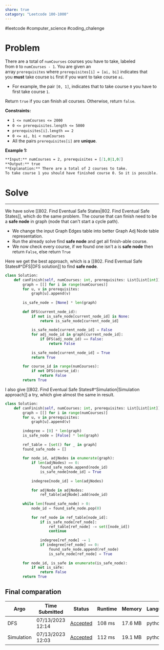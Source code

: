 ```yaml
---
share: true
catagory: "Leetcode 100-1000"
---
```

#leetcode #computer_science #coding_chalenge

# Problem

There are a total of `numCourses` courses you have to take, labeled from `0` to `numCourses - 1`. You are given an array `prerequisites` where `prerequisites[i] = [ai, bi]` indicates that you **must** take course `bi` first if you want to take course `ai`.

- For example, the pair `[0, 1]`, indicates that to take course `0` you have to first take course `1`.

Return `true` if you can finish all courses. Otherwise, return `false`.

**Constraints:**

- `1 <= numCourses <= 2000`
- `0 <= prerequisites.length <= 5000`
- `prerequisites[i].length == 2`
- `0 <= ai, bi < numCourses`
- All the pairs `prerequisites[i]` are **unique**.

**Example 1:**

```markdown
**Input:** numCourses = 2, prerequisites = [[1,0|1,0]]
**Output:** true
**Explanation:** There are a total of 2 courses to take. 
To take course 1 you should have finished course 0. So it is possible.
```

# Solve
---
We have solve [[802. Find Eventual Safe States|802. Find Eventual Safe States]], which do the same problem. The course that can finish need to be a **safe node** in graph (node that can't start a cycle path).
- We change the input Graph Edges table into better Graph Adj Node table representation. 
- Run the already solve find **safe node** and get all finish-able course.
- We now check every course, if we found one isn't a is **safe node** then return `False`, else return `True`

Here we get the best approach, which is a [[802. Find Eventual Safe States#^DFS|DFS solution]] to find **safe node**. 
```python
class Solution:
    def canFinish(self, numCourses: int, prerequisites: List[List[int]]) -> bool:
        graph = [[] for i in range(numCourses)]
        for u, v in prerequisites:
            graph[u].append(v)
        
        is_safe_node = [None] * len(graph)
        
        def DFS(current_node_id):
            if not is_safe_node[current_node_id] is None:
                return is_safe_node[current_node_id]
            
            is_safe_node[current_node_id] = False
            for adj_node_id in graph[current_node_id]:
                if DFS(adj_node_id) == False:
                    return False
                
            is_safe_node[current_node_id] = True
            return True
        
        for course_id in range(numCourses):
            if not DFS(course_id):
                return False
        return True
```

I also give [[802. Find Eventual Safe States#^Simulation|Simulation approach]] a try, which give almost the same in result. 
```python
class Solution:
    def canFinish(self, numCourses: int, prerequisites: List[List[int]]) -> bool:
        graph = [[] for i in range(numCourses)]
        for u, v in prerequisites:
            graph[u].append(v)
        
        indegree = [0] * len(graph)
        is_safe_node = [False] * len(graph)
        
        ref_table = [set() for _ in graph]
        found_safe_node = []
        
        for node_id, adjNodes in enumerate(graph):
            if len(adjNodes) == 0:
                found_safe_node.append(node_id)
                is_safe_node[node_id] = True
            
            indegree[node_id] = len(adjNodes)
            
            for adjNode in adjNodes:
                ref_table[adjNode].add(node_id)
        
        while len(found_safe_node) > 0:
            node_id = found_safe_node.pop(0)
            
            for ref_node in ref_table[node_id]:
                if is_safe_node[ref_node]:
                    ref_table[ref_node] -= set([node_id])
                    continue
                    
                indegree[ref_node] -= 1
                if indegree[ref_node] == 0:
                    found_safe_node.append(ref_node)
                    is_safe_node[ref_node] = True
                    
        for node_id, is_safe in enumerate(is_safe_node):
            if not is_safe:
                return False
        return True
```

## Final comparation

| Argo |Time Submitted|Status|Runtime|Memory|Language|
|---|---|---|---|---|---|
| DFS|07/13/2023 12:14|[Accepted](https://leetcode.com/submissions/detail/993193281/)|108 ms|17.6 MB|python3|
| Simulation|07/13/2023 12:03|[Accepted](https://leetcode.com/submissions/detail/993186986/)|112 ms|19.1 MB|python3|
